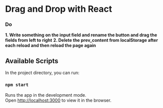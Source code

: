 # Drag and Drop with React

### Do
**1. Write something on the input field and rename the button and drag the fields from left to right**
**2. Delete the prev_content from localStorage after each reload and then reload the page again**


## Available Scripts

In the project directory, you can run:

### `npm start`

Runs the app in the development mode.\
Open [http://localhost:3000](http://localhost:3000) to view it in the browser.
